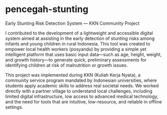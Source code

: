 # pencegah-stunting

Early Stunting Risk Detection System — KKN Community Project

I contributed to the development of a lightweight and accessible digital system aimed at assisting in the early detection of stunting risks among infants and young children in rural Indonesia. This tool was created to empower local health workers (posyandu) by providing a simple yet intelligent platform that uses basic input data—such as age, height, weight, and growth history—to generate quick, preliminary assessments for identifying children at risk of malnutrition or growth issues.

This project was implemented during KKN (Kuliah Kerja Nyata), a community service program mandated by Indonesian universities, where students apply academic skills to address real societal needs. We worked directly with a partner village to understand local challenges, including limited digital infrastructure, low access to advanced medical technology, and the need for tools that are intuitive, low-resource, and reliable in offline settings.
